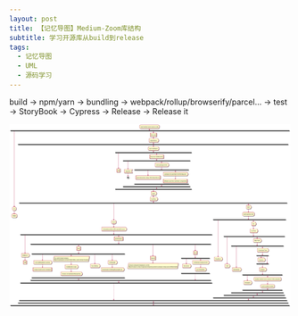 ```yaml
---
layout: post
title: 【记忆导图】Medium-Zoom库结构
subtitle: 学习开源库从build到release
tags:
  - 记忆导图
  - UML
  - 源码学习
---
```


build -> npm/yarn -> bundling -> webpack/rollup/browserify/parcel... -> test -> StoryBook -> Cypress -> Release -> Release it

![](/assets/img/SourceCode/medium-zoom-structure.png)
